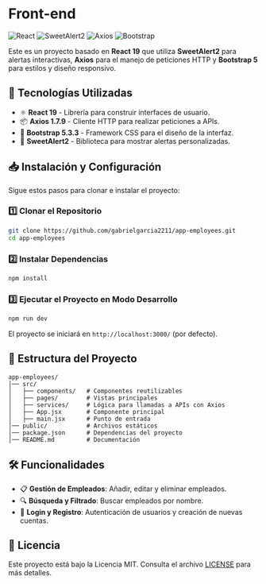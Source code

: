 # Front-end

![React](https://img.shields.io/badge/React-19-blue?style=for-the-badge&logo=react)
![SweetAlert2](https://img.shields.io/badge/SweetAlert2-Interactive%20Alerts-green?style=for-the-badge&logo=sweetalert)
![Axios](https://img.shields.io/badge/Axios-HTTP%20Client-orange?style=for-the-badge&logo=axios)
![Bootstrap](https://img.shields.io/badge/Bootstrap-5.3.3-purple?style=for-the-badge&logo=bootstrap)

Este es un proyecto basado en **React 19** que utiliza **SweetAlert2** para alertas interactivas, **Axios** para el manejo de peticiones HTTP y **Bootstrap 5** para estilos y diseño responsivo.

## 🚀 Tecnologías Utilizadas

- ⚛️ **React 19** - Librería para construir interfaces de usuario.
- 📦 **Axios 1.7.9** - Cliente HTTP para realizar peticiones a APIs.
- 🎨 **Bootstrap 5.3.3** - Framework CSS para el diseño de la interfaz.
- 🔔 **SweetAlert2** - Biblioteca para mostrar alertas personalizadas.

## 📥 Instalación y Configuración

Sigue estos pasos para clonar e instalar el proyecto:

### 1️⃣ Clonar el Repositorio
```bash
git clone https://github.com/gabrielgarcia2211/app-employees.git
cd app-employees
```

### 2️⃣ Instalar Dependencias
```bash
npm install
```

### 3️⃣ Ejecutar el Proyecto en Modo Desarrollo
```bash
npm run dev
```

El proyecto se iniciará en `http://localhost:3000/` (por defecto).

## 📌 Estructura del Proyecto

```
app-employees/
│── src/
│   ├── components/   # Componentes reutilizables
│   ├── pages/        # Vistas principales
│   ├── services/     # Lógica para llamadas a APIs con Axios
│   ├── App.jsx       # Componente principal
│   ├── main.jsx      # Punto de entrada
│── public/           # Archivos estáticos
│── package.json      # Dependencias del proyecto
│── README.md         # Documentación
```

## 🛠️ Funcionalidades

- 📋 **Gestión de Empleados**: Añadir, editar y eliminar empleados.
- 🔍 **Búsqueda y Filtrado**: Buscar empleados por nombre.
- 🔐 **Login y Registro**: Autenticación de usuarios y creación de nuevas cuentas.

## 📄 Licencia

Este proyecto está bajo la Licencia MIT. Consulta el archivo [LICENSE](LICENSE) para más detalles.